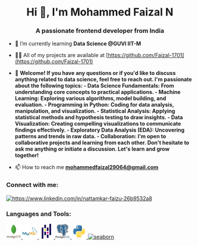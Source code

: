 <h1 align="center">Hi 👋, I'm Mohammed Faizal N</h1>
<h3 align="center">A passionate frontend developer from India</h3>

- 🌱 I’m currently learning **Data Science @GUVI IIT-M**

- 👨‍💻 All of my projects are available at [https://github.com/Faizal-1701](https://github.com/Faizal-1701)

- 💬 **Welcome! If you have any questions or if you'd like to discuss anything related to data science, feel free to reach out. I'm passionate about the following topics: - Data Science Fundamentals: From understanding core concepts to practical applications. - Machine Learning: Exploring various algorithms, model building, and evaluation. - Programming in Python: Coding for data analysis, manipulation, and visualization. - Statistical Analysis: Applying statistical methods and hypothesis testing to draw insights. - Data Visualization: Creating compelling visualizations to communicate findings effectively. - Exploratory Data Analysis (EDA): Uncovering patterns and trends in raw data. - Collaboration: I'm open to collaborative projects and learning from each other. Don't hesitate to ask me anything or initiate a discussion. Let's learn and grow together!**

- 📫 How to reach me **mohammedfaizal29064@gmail.com**

<h3 align="left">Connect with me:</h3>
<p align="left">
<a href="https://linkedin.com/in/https://www.linkedin.com/in/nattamkar-faizu-26b9532a8" target="blank"><img align="center" src="https://raw.githubusercontent.com/rahuldkjain/github-profile-readme-generator/master/src/images/icons/Social/linked-in-alt.svg" alt="https://www.linkedin.com/in/nattamkar-faizu-26b9532a8" height="30" width="40" /></a>
</p>

<h3 align="left">Languages and Tools:</h3>
<p align="left"> <a href="https://www.mongodb.com/" target="_blank" rel="noreferrer"> <img src="https://raw.githubusercontent.com/devicons/devicon/master/icons/mongodb/mongodb-original-wordmark.svg" alt="mongodb" width="40" height="40"/> </a> <a href="https://www.mysql.com/" target="_blank" rel="noreferrer"> <img src="https://raw.githubusercontent.com/devicons/devicon/master/icons/mysql/mysql-original-wordmark.svg" alt="mysql" width="40" height="40"/> </a> <a href="https://pandas.pydata.org/" target="_blank" rel="noreferrer"> <img src="https://raw.githubusercontent.com/devicons/devicon/2ae2a900d2f041da66e950e4d48052658d850630/icons/pandas/pandas-original.svg" alt="pandas" width="40" height="40"/> </a> <a href="https://www.postgresql.org" target="_blank" rel="noreferrer"> <img src="https://raw.githubusercontent.com/devicons/devicon/master/icons/postgresql/postgresql-original-wordmark.svg" alt="postgresql" width="40" height="40"/> </a> <a href="https://www.python.org" target="_blank" rel="noreferrer"> <img src="https://raw.githubusercontent.com/devicons/devicon/master/icons/python/python-original.svg" alt="python" width="40" height="40"/> </a> <a href="https://seaborn.pydata.org/" target="_blank" rel="noreferrer"> <img src="https://seaborn.pydata.org/_images/logo-mark-lightbg.svg" alt="seaborn" width="40" height="40"/> </a> </p>

